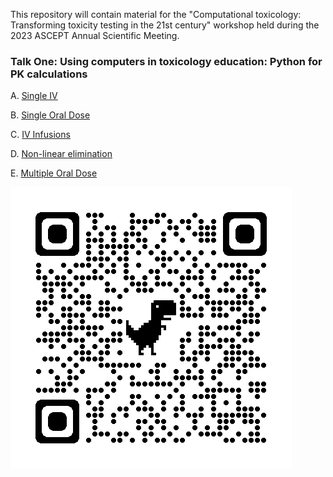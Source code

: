 This repository will contain material for the "Computational toxicology: Transforming toxicity testing in the 21st century" workshop held during the 2023 ASCEPT Annual Scientific Meeting.



### Talk One: Using computers in toxicology education: Python for PK calculations
A. [Single IV](https://colab.research.google.com/github/sladem-tox/PK_calcs/blob/main/PlasmaTime_SingleIV.ipynb)

B. [Single Oral Dose](https://colab.research.google.com/github/sladem-tox/PK_calcs/blob/main/SingleOralDose.ipynb)

C. [IV Infusions](https://colab.research.google.com/github/sladem-tox/PK_calcs/blob/main/Infusion_curves.ipynb)

D. [Non-linear elimination](https://colab.research.google.com/github/sladem-tox/PK_calcs/blob/main/ZeroOrderElimination.ipynb)

E. [Multiple Oral Dose](https://colab.research.google.com/github/sladem-tox/PK_calcs/blob/main/MultipleOralDose.ipynb)


<p>
<img src="qrcode_github.com.png" alt="QRcode">
</p>

